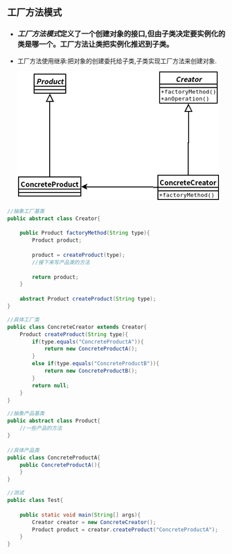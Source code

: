 ## 工厂方法模式
- ### ***工厂方法模式***定义了一个创建对象的接口,但由子类决定要实例化的类是哪一个。工厂方法让类把实例化推迟到子类。
- 工厂方法使用继承:把对象的创建委托给子类,子类实现工厂方法来创建对象.

    ![](工厂方法模式-类图.png)

```java
//抽象工厂基类
public abstract class Creator{

    public Product factoryMethod(String type){
        Product product;

        product = createProduct(type);
        //接下来写产品类的方法

        return product;
    }

    abstract Product createProduct(String type);
}
```

```java
//具体工厂类
public class ConcreteCreator extends Creator{
    Product createProduct(String type){
        if(type.equals("ConcreteProductA")){
            return new ConcreteProductA();
        }
        else if(type.equals("ConcreteProductB")){
            return new ConcreteProductB();
        }
        return null;
    }
}
```
```java
//抽象产品基类
public abstract class Product{
    //一些产品的方法
}

//具体产品类
public class ConcreteProductA{
    public ConcreteProductA(){
    }
}
```
```java
//测试
public class Test{
    
    public static void main(String[] args){
        Creator creator = new ConcreteCreator();
        Product product = creator.createProduct("ConcreteProductA");
    }
}
```
